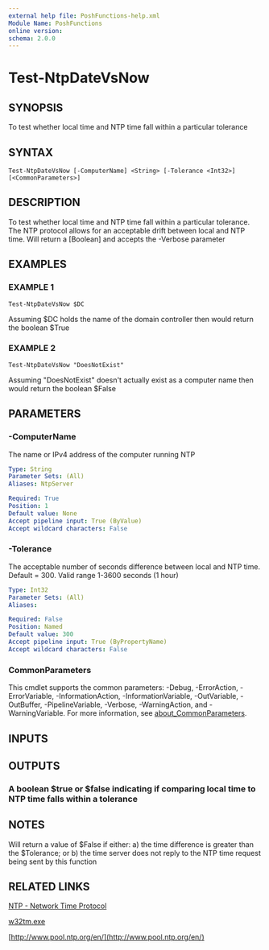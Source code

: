 ```yaml
---
external help file: PoshFunctions-help.xml
Module Name: PoshFunctions
online version:
schema: 2.0.0
---
```


# Test-NtpDateVsNow

## SYNOPSIS
To test whether local time and NTP time fall within a particular tolerance

## SYNTAX

```
Test-NtpDateVsNow [-ComputerName] <String> [-Tolerance <Int32>] [<CommonParameters>]
```

## DESCRIPTION
To test whether local time and NTP time fall within a particular tolerance.
The NTP protocol allows for an acceptable drift between local and NTP time.
Will return a \[Boolean\] and accepts the -Verbose parameter

## EXAMPLES

### EXAMPLE 1
```
Test-NtpDateVsNow $DC
```

Assuming $DC holds the name of the domain controller then would return the boolean
$True

### EXAMPLE 2
```
Test-NtpDateVsNow "DoesNotExist"
```

Assuming "DoesNotExist" doesn't actually exist as a computer name then would return the boolean
$False

## PARAMETERS

### -ComputerName
The name or IPv4 address of the computer running NTP

```yaml
Type: String
Parameter Sets: (All)
Aliases: NtpServer

Required: True
Position: 1
Default value: None
Accept pipeline input: True (ByValue)
Accept wildcard characters: False
```

### -Tolerance
The acceptable number of seconds difference between local and NTP time.
Default = 300.
Valid range 1-3600 seconds (1 hour)

```yaml
Type: Int32
Parameter Sets: (All)
Aliases:

Required: False
Position: Named
Default value: 300
Accept pipeline input: True (ByPropertyName)
Accept wildcard characters: False
```

### CommonParameters
This cmdlet supports the common parameters: -Debug, -ErrorAction, -ErrorVariable, -InformationAction, -InformationVariable, -OutVariable, -OutBuffer, -PipelineVariable, -Verbose, -WarningAction, and -WarningVariable. For more information, see [about_CommonParameters](http://go.microsoft.com/fwlink/?LinkID=113216).

## INPUTS

## OUTPUTS

### A boolean $true or $false indicating if comparing local time to NTP time falls within a tolerance
## NOTES
Will return a value of $False if either: a) the time difference is greater than the $Tolerance; or b) the time server does not reply to the NTP time request being sent by this function

## RELATED LINKS

[NTP - Network Time Protocol]()

[w32tm.exe]()

[http://www.pool.ntp.org/en/](http://www.pool.ntp.org/en/)

